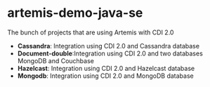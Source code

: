 # artemis-demo-java-se



The bunch of projects that are using Artemis with CDI 2.0

* **Cassandra**: Integration using CDI 2.0 and Cassandra database
* **Document-double**:Integration using CDI 2.0 and two databases MongoDB and Couchbase
* **Hazelcast**: Integration using CDI 2.0 and Hazelcast database
* **Mongodb**: Integration using CDI 2.0 and MongoDB database
